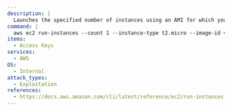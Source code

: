 ```yaml
---
description: |
  Launches the specified number of instances using an AMI for which you have permissions.
command: |
  aws ec2 run-instances --count 1 --instance-type t2.micro --image-id <Image ID>
items:
  - Access Keys
services:
  - AWS
OS:
  - Internal
attack_types:
  - Exploitation
references:
  - https://docs.aws.amazon.com/cli/latest/reference/ec2/run-instances.html
---
```

